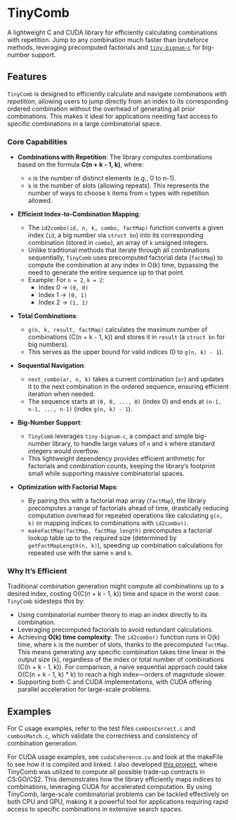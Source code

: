 # TinyComb

A lightweight C and CUDA library for efficiently calculating combinations with repetition. Jump to any combination much faster than bruteforce methods, leveraging precomputed factorials and [`tiny-bignum-c`](https://github.com/kokke/tiny-bignum-c) for big-number support.

## Features

`TinyComb` is designed to efficiently calculate and navigate combinations _with repetition_, allowing users to jump directly from an index to its corresponding ordered combination without the overhead of generating all prior combinations. This makes it ideal for applications needing fast access to specific combinations in a large combinatorial space.

### Core Capabilities

- **Combinations with Repetition**: The library computes combinations based on the formula **C(n + k - 1, k)**, where:

  - `n` is the number of distinct elements (e.g., 0 to n-1).
  - `k` is the number of slots (allowing repeats).
    This represents the number of ways to choose `k` items from `n` types with repetition allowed.

- **Efficient Index-to-Combination Mapping**:

  - The `id2combo(id, n, k, combo, factMap)` function converts a given index (`id`, a big number via `struct bn`) into its corresponding combination (stored in `combo`), an array of `k` unsigned integers.
  - Unlike traditional methods that iterate through all combinations sequentially, `TinyComb` uses precomputed factorial data (`factMap`) to compute the combination at any index in O(k) time, bypassing the need to generate the entire sequence up to that point.
  - Example: For `n = 2`, `k = 2`:
    - Index 0 → `(0, 0)`
    - Index 1 → `(0, 1)`
    - Index 2 → `(1, 1)`

- **Total Combinations**:

  - `g(n, k, result, factMap)` calculates the maximum number of combinations (C(n + k - 1, k)) and stores it in `result` (a `struct bn` for big numbers).
  - This serves as the upper bound for valid indices (0 to `g(n, k) - 1`).

- **Sequential Navigation**:

  - `next_combo(ar, n, k)` takes a current combination (`ar`) and updates it to the next combination in the ordered sequence, ensuring efficient iteration when needed.
  - The sequence starts at `(0, 0, ..., 0)` (index 0) and ends at `(n-1, n-1, ..., n-1)` (index `g(n, k) - 1`).

- **Big-Number Support**:

  - `TinyComb` leverages `tiny-bignum-c`, a compact and simple big-number library, to handle large values of `n` and `k` where standard integers would overflow.
  - This lightweight dependency provides efficient arithmetic for factorials and combination counts, keeping the library’s footprint small while supporting massive combinatorial spaces.

- **Optimization with Factorial Maps**:
  - By pairing this with a factorial map array (`factMap`), the library precomputes a range of factorials ahead of time, drastically reducing computation overhead for repeated operations like calculating `g(n, k)` or mapping indices to combinations with `id2combo()`.
  - `makeFactMap(factMap, factMap_length)` precomputes a factorial lookup table up to the required size (determined by `getFactMapLength(n, k)`), speeding up combination calculations for repeated use with the same `n` and `k`.

### Why It’s Efficient

Traditional combination generation might compute all combinations up to a desired index, costing O(C(n + k - 1, k)) time and space in the worst case. `TinyComb` sidesteps this by:

- Using combinatorial number theory to map an index directly to its combination.
- Leveraging precomputed factorials to avoid redundant calculations.
- Achieving **O(k) time complexity**: The `id2combo()` function runs in O(k) time, where `k` is the number of slots, thanks to the precomputed `factMap`. This means generating any specific combination takes time linear in the output size (`k`), regardless of the index or total number of combinations (C(n + k - 1, k)). For comparison, a naive sequential approach could take O(C(n + k - 1, k) \* k) to reach a high index—orders of magnitude slower.
- Supporting both C and CUDA implementations, with CUDA offering parallel acceleration for large-scale problems.

## Examples

For C usage examples, refer to the test files `combosCorrect.c` and `combosMatch.c`, which validate the correctness and consistency of combination generation.

For CUDA usage examples, see `cudaCoherence.cu` and look at the makeFile to see how it is compiled and linked. I also developed [this project](https://github.com/waz4), where TinyComb was utilized to compute all possible trade-up contracts in CS:GO/CS2. This demonstrates how the library efficiently maps indices to combinations, leveraging CUDA for accelerated computation. By using TinyComb, large-scale combinatorial problems can be tackled effectively on both CPU and GPU, making it a powerful tool for applications requiring rapid access to specific combinations in extensive search spaces.
